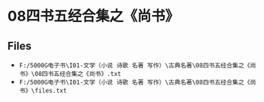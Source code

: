 # 08四书五经合集之《尚书》

## Files

- `F:/5000G电子书\I01-文学（小说 诗歌 名著 写作）\古典名著\08四书五经合集之《尚书》\08四书五经合集之《尚书》.txt`
- `F:/5000G电子书\I01-文学（小说 诗歌 名著 写作）\古典名著\08四书五经合集之《尚书》\files.txt`
